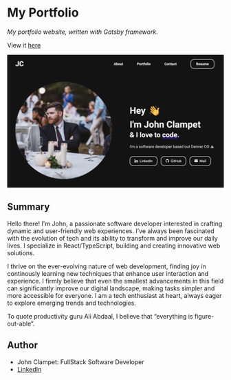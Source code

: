 # My Portfolio

*My portfolio website, written with Gatsby framework.*

View it [here](https://johnclampet.net)

![image preview](/screenshot.png)

## Summary
Hello there! I'm John, a passionate software developer interested in crafting dynamic and user-friendly web experiences. I’ve always been fascinated with the evolution of tech and its ability to transform and improve our daily lives. I specialize in React/TypeScript, building and creating innovative web solutions.

I thrive on the ever-evolving nature of web development, finding joy in continously learning new techniques that enhance user interaction and experience. I firmly believe that even the smallest advancements in this field can significantly improve our digital landscape, making tasks simpler and more accessible for everyone. I am a tech enthusiast at heart, always eager to explore emerging trends and technologies.

To quote productivity guru Ali Abdaal, I believe that “everything is figure-out-able”.


## Author
- John Clampet: FullStack Software Developer
- [LinkedIn](https://www.linkedin.com/in/john-clampet-264007122/)
